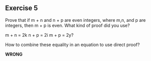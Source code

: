 ## Exercise 5

Prove that if m + n and n + p are even integers, where m,n, and p are integers, then m + p is even. What kind of proof did you use?

m + n = 2k
n + p = 2i
m + p = 2y?

How to combine these equality in an equation to use direct proof?


**WRONG** 
